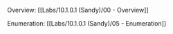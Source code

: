 Overview: [[Labs/10.1.0.1 (Sandy)/00 - Overview]]

Enumeration: [[Labs/10.1.0.1 (Sandy)/05 - Enumeration]]